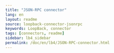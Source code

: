 ```yaml
---
title: "JSON-RPC connector"
lang: en
layout: readme
source: loopback-connector-jsonrpc
keywords: LoopBack, connector
tags: [connectors, readme]
sidebar: lb4_sidebar
permalink: /doc/en/lb4/JSON-RPC-connector.html
---
```

